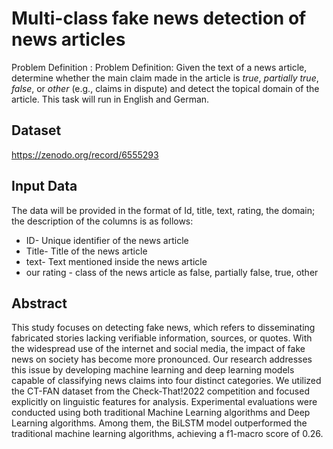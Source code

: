 # Multi-class fake news detection of news articles

Problem Definition : Problem Definition: Given the text of a news article, determine whether the main claim made in the article is _true_, _partially true_, _false_, or _other_ (e.g., claims in dispute) and detect the topical domain of the article. This task will run in English and German.

## Dataset

https://zenodo.org/record/6555293

## Input Data

The data will be provided in the format of Id, title, text, rating, the domain; the description of the columns is as follows:

- ID- Unique identifier of the news article
- Title- Title of the news article
- text- Text mentioned inside the news article
- our rating - class of the news article as false, partially false, true, other

## Abstract
This study focuses on detecting fake news, which refers to disseminating fabricated stories lacking verifiable information, sources, or quotes. 
With the widespread use of the internet and social media, the impact of fake news on society has become more pronounced. Our research addresses
this issue by developing machine learning and deep learning models capable of classifying news claims into four distinct categories. We utilized 
the CT-FAN dataset from the Check-That!2022 competition and focused explicitly on linguistic features for analysis. Experimental evaluations were
conducted using both traditional Machine Learning algorithms and Deep Learning algorithms. Among them, the BiLSTM model outperformed the
traditional machine learning algorithms, achieving a f1-macro score of 0.26.
